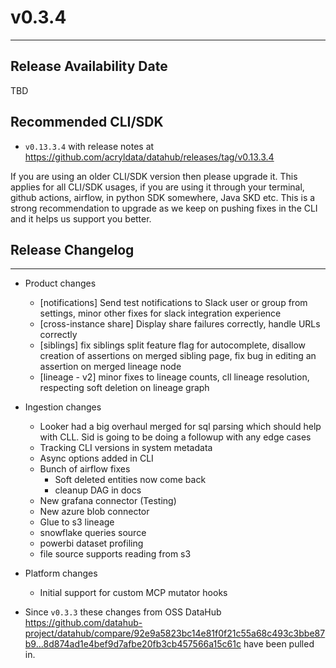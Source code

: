# v0.3.4
---

Release Availability Date
---
TBD

Recommended CLI/SDK
---
- `v0.13.3.4` with release notes at https://github.com/acryldata/datahub/releases/tag/v0.13.3.4

If you are using an older CLI/SDK version then please upgrade it. This applies for all CLI/SDK usages, if you are using it through your terminal, github actions, airflow, in python SDK somewhere, Java SKD etc. This is a strong recommendation to upgrade as we keep on pushing fixes in the CLI and it helps us support you better.

## Release Changelog
---

- Product changes
    - [notifications] Send test notifications to Slack user or group from settings, minor other fixes for slack integration experience
    - [cross-instance share] Display share failures correctly, handle URLs correctly
    - [siblings] fix siblings split feature flag for autocomplete, disallow creation of assertions on merged sibling page, fix bug in editing an assertion on merged lineage node
    - [lineage - v2] minor fixes to lineage counts, cll lineage resolution, respecting soft deletion on lineage graph


- Ingestion changes
    - Looker had a big overhaul merged for sql parsing which should help with CLL. Sid is going to be doing a followup with any edge cases
    - Tracking CLI versions in system metadata
    - Async options added in CLI
    - Bunch of airflow fixes
        - Soft deleted entities now come back
        - cleanup DAG in docs
    - New grafana connector (Testing)
    - New azure blob connector
    - Glue to s3 lineage
    - snowflake queries source
    - powerbi dataset profiling
    - file source supports reading from s3
 
- Platform changes
    - Initial support for custom MCP mutator hooks


- Since `v0.3.3` these changes from OSS DataHub https://github.com/datahub-project/datahub/compare/92e9a5823bc14e81f0f21c55a68c493c3bbe87b9...8d874ad1e4bef9d7afbe20fb3cb457566a15c61c have been pulled in.

